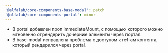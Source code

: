 ```yaml
---
'@alfalab/core-components-base-modal': patch
'@alfalab/core-components-portal': minor
---
```


- В portal добавлен проп immediateMount, с помощью которого можно мгновенно отрендерить дочерние элементы через портал.
- В base-modal исправлена проблема с доступом к ref-ам контента, который рендерился через portal.
